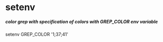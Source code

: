 # setenv

##### color grep with specification of colors with GREP_COLOR env variable

   setenv  GREP_COLOR '1;37;41'
